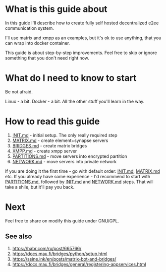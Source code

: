# What is this guide about

In this guide I'll describe how to create fully self hosted decentralized e2ee communication system.

I'll use matrix and xmpp as an examples, but it's ok to use anything, that you can wrap into docker container.

This guide is about step-by-step improvements. Feel free to skip or ignore something that you don't need right now.

# What do I need to know to start

Be not afraid.

Linux - a bit. Docker - a bit. All the other stuff you'll learn in the way.

# How to read this guide

1. [INIT.md](1.INIT.md) - initial setup. The only really required step
1. [MATRIX.md](2.MATRIX.md) - create element+synapse servers
  1. [BRIDGES.md](2.1.BRIDGES.md) - create matrix bridges
1. [XMPP.md](3.XMPP.md) - create xmpp server
1. [PARTITIONS.md](4.PARTITIONS.md) - move servers into encrypted partition
1. [NETWORK.md](5.NETWORK.md) - move servers into private network

If you are doing it the first time - go with default order: [INIT.md](1.INIT.md), [MATRIX.md](2.MATRIX.md) etc.
If you already have some experience - I'd recommend to start with [PARTITIONS.md](4.PARTITIONS.md), followed by [INIT.md](1.INIT.md) and [NETWORK.md](5.NETWORK.md) steps. That will take a shile, but it'll pay you back.

# Next

Feel free to share on modify this guide under GNU/GPL.

## See also

1. https://habr.com/ru/post/665766/
1. https://docs.mau.fi/bridges/python/setup.html
1. https://ssine.ink/en/posts/matrix-bot-and-bridges/
1. https://docs.mau.fi/bridges/general/registering-appservices.html
